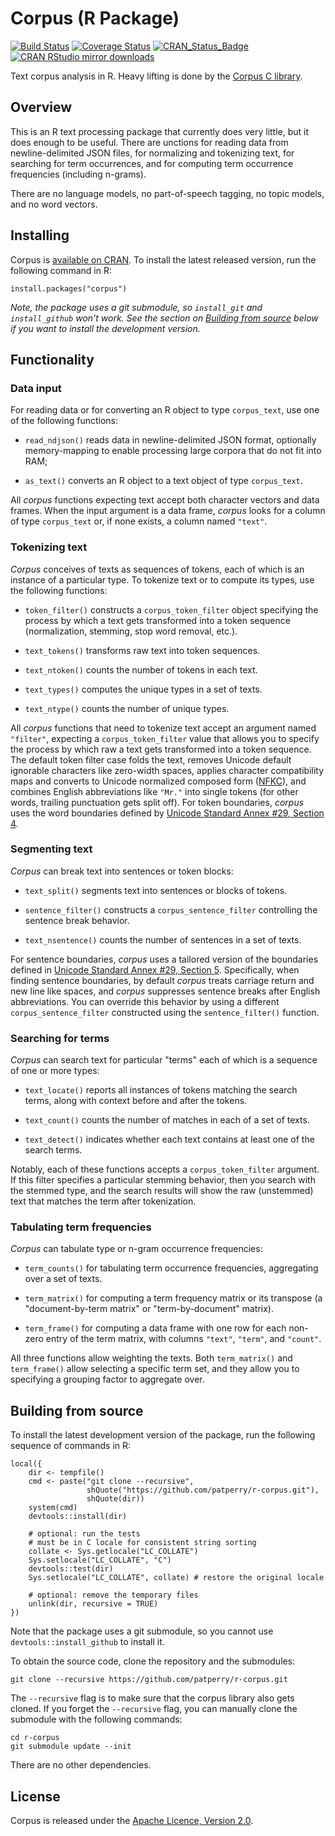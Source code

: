 Corpus (R Package)
==================

[![Build
Status](https://api.travis-ci.org/patperry/r-corpus.svg?branch=master)](https://travis-ci.org/patperry/r-corpus)
[![Coverage
Status](https://codecov.io/github/patperry/r-corpus/coverage.svg?branch=master)](https://codecov.io/github/patperry/r-corpus?branch=master)
[![CRAN\_Status\_Badge](http://www.r-pkg.org/badges/version/corpus)](http://cran.r-project.org/package=corpus)
[![CRAN RStudio mirror
downloads](http://cranlogs.r-pkg.org/badges/corpus)](https://cran.r-project.org/package=corpus)

Text corpus analysis in R. Heavy lifting is done by the [Corpus C
library](https://github.com/patperry/corpus).

Overview
--------

This is an R text processing package that currently does very little,
but it does enough to be useful. There are unctions for reading data
from newline-delimited JSON files, for normalizing and tokenizing text,
for searching for term occurrences, and for computing term occurrence
frequencies (including n-grams).

There are no language models, no part-of-speech tagging, no topic
models, and no word vectors.

Installing
----------

Corpus is [available on
CRAN](https://cran.r-project.org/package=corpus). To install the latest
released version, run the following command in R:

    install.packages("corpus")

*Note, the package uses a git submodule, so `install_git` and
`install_github` won't work. See the section on [Building from
source](https://github.com/patperry/r-corpus#building-from-source) below
if you want to install the development version.*

Functionality
-------------

### Data input

For reading data or for converting an R object to type `corpus_text`,
use one of the following functions:

-   `read_ndjson()` reads data in newline-delimited JSON format,
    optionally memory-mapping to enable processing large corpora that do
    not fit into RAM;

-   `as_text()` converts an R object to a text object of type
    `corpus_text`.

All *corpus* functions expecting text accept both character vectors and
data frames. When the input argument is a data frame, *corpus* looks for
a column of type `corpus_text` or, if none exists, a column named
`"text"`.

### Tokenizing text

*Corpus* conceives of texts as sequences of tokens, each of which is an
instance of a particular type. To tokenize text or to compute its types,
use the following functions:

-   `token_filter()` constructs a `corpus_token_filter` object
    specifying the process by which a text gets transformed into a token
    sequence (normalization, stemming, stop word removal, etc.).

-   `text_tokens()` transforms raw text into token sequences.

-   `text_ntoken()` counts the number of tokens in each text.

-   `text_types()` computes the unique types in a set of texts.

-   `text_ntype()` counts the number of unique types.

All *corpus* functions that need to tokenize text accept an argument
named `"filter"`, expecting a `corpus_token_filter` value that allows
you to specify the process by which raw a text gets transformed into a
token sequence. The default token filter case folds the text, removes
Unicode default ignorable characters like zero-width spaces, applies
character compatibility maps and converts to Unicode normalized composed
form ([NFKC](http://unicode.org/reports/tr15/)), and combines English
abbreviations like `"Mr."` into single tokens (for other words, trailing
punctuation gets split off). For token boundaries, *corpus* uses the
word boundaries defined by [Unicode Standard Annex \#29, Section
4](http://unicode.org/reports/tr29/#Word_Boundaries).

### Segmenting text

*Corpus* can break text into sentences or token blocks:

-   `text_split()` segments text into sentences or blocks of tokens.

-   `sentence_filter()` constructs a `corpus_sentence_filter`
    controlling the sentence break behavior.

-   `text_nsentence()` counts the number of sentences in a set of texts.

For sentence boundaries, *corpus* uses a tailored version of the
boundaries defined in [Unicode Standard Annex \#29, Section
5](http://unicode.org/reports/tr29/#Sentence_Boundaries). Specifically,
when finding sentence boundaries, by default *corpus* treats carriage
return and new line like spaces, and *corpus* suppresses sentence breaks
after English abbreviations. You can override this behavior by using a
different `corpus_sentence_filter` constructed using the
`sentence_filter()` function.

### Searching for terms

*Corpus* can search text for particular "terms" each of which is a
sequence of one or more types:

-   `text_locate()` reports all instances of tokens matching the search
    terms, along with context before and after the tokens.

-   `text_count()` counts the number of matches in each of a set of
    texts.

-   `text_detect()` indicates whether each text contains at least one of
    the search terms.

Notably, each of these functions accepts a `corpus_token_filter`
argument. If this filter specifies a particular stemming behavior, then
you search with the stemmed type, and the search results will show the
raw (unstemmed) text that matches the term after tokenization.

### Tabulating term frequencies

*Corpus* can tabulate type or n-gram occurrence frequencies:

-   `term_counts()` for tabulating term occurrence frequencies,
    aggregating over a set of texts.

-   `term_matrix()` for computing a term frequency matrix or its
    transpose (a "document-by-term matrix" or "term-by-document"
    matrix).

-   `term_frame()` for computing a data frame with one row for each
    non-zero entry of the term matrix, with columns `"text"`, `"term"`,
    and `"count"`.

All three functions allow weighting the texts. Both `term_matrix()` and
`term_frame()` allow selecting a specific term set, and they allow you
to specifying a grouping factor to aggregate over.

Building from source
--------------------

To install the latest development version of the package, run the
following sequence of commands in R:

    local({
        dir <- tempfile()
        cmd <- paste("git clone --recursive",
                     shQuote("https://github.com/patperry/r-corpus.git"),
                     shQuote(dir))
        system(cmd)
        devtools::install(dir)

        # optional: run the tests
        # must be in C locale for consistent string sorting
        collate <- Sys.getlocale("LC_COLLATE")
        Sys.setlocale("LC_COLLATE", "C")
        devtools::test(dir)
        Sys.setlocale("LC_COLLATE", collate) # restore the original locale

        # optional: remove the temporary files
        unlink(dir, recursive = TRUE)
    })

Note that the package uses a git submodule, so you cannot use
`devtools::install_github` to install it.

To obtain the source code, clone the repository and the submodules:

    git clone --recursive https://github.com/patperry/r-corpus.git

The `--recursive` flag is to make sure that the corpus library also gets
cloned. If you forget the `--recursive` flag, you can manually clone the
submodule with the following commands:

    cd r-corpus
    git submodule update --init

There are no other dependencies.

License
-------

Corpus is released under the [Apache Licence, Version
2.0](https://www.apache.org/licenses/LICENSE-2.0.html).
